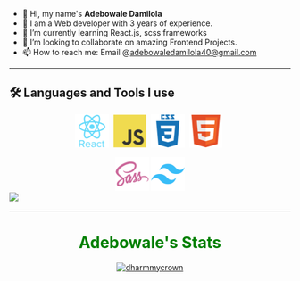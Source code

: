 - 👋 Hi, my name's  **Adebowale Damilola**
- 👀 I am a Web developer with 3 years of experience. 
- 🌱 I’m currently learning  React.js, scss frameworks
- 💞️ I’m looking to collaborate on amazing Frontend Projects.
- 📫 How to reach me: Email @adebowaledamilola40@gmail.com
---
## :hammer_and_wrench: Languages and Tools I use 
<div align="center">

  <img src="https://github.com/devicons/devicon/blob/master/icons/react/react-original-wordmark.svg" title="React" alt="React" width="60" height="60"/>&nbsp;
   <img src="https://github.com/devicons/devicon/blob/master/icons/javascript/javascript-original.svg" title="JavaScript" alt="JavaScript" width="60" height="60"/>&nbsp;
  <img src="https://github.com/devicons/devicon/blob/master/icons/css3/css3-plain-wordmark.svg"  title="CSS3" alt="CSS" width="60" height="60"/>&nbsp;
  <img src="https://github.com/devicons/devicon/blob/master/icons/html5/html5-original.svg" title="HTML5" alt="HTML" width="60" height="60"/>&nbsp;

  <img src="https://github.com/devicons/devicon/blob/master/icons/sass/sass-original.svg" title="Sass" alt="SASS" width="60" height="60"/>
  <img src="https://github.com/devicons/devicon/blob/master/icons/tailwindcss/tailwindcss-plain.svg" title="Tailwind CSS" alt="Tailwind CSS" width="60" height="60"/>
</div>


<img height="180em" src="https://github-readme-stats.vercel.app/api?username=temitayo40&show_icons=true&hide_border=true&&count_private=true&include_all_commits=true" />

---

<h1 align="center" style="color: green"> Adebowale's Stats </h1>



<p align="center"> <a href="https://twitter.com/Dharmmycrown" target="blank"><img src="https://img.shields.io/twitter/follow/Dharmmycrown?logo=twitter&style=for-the-badge" alt="dharmmycrown" /></a> </p>










<!---
raeeceip/raeeceip is a ✨ special ✨ repository because its `README.md` (this file) appears on your GitHub profile.
You can click the Preview link to take a look at your changes.
--->
